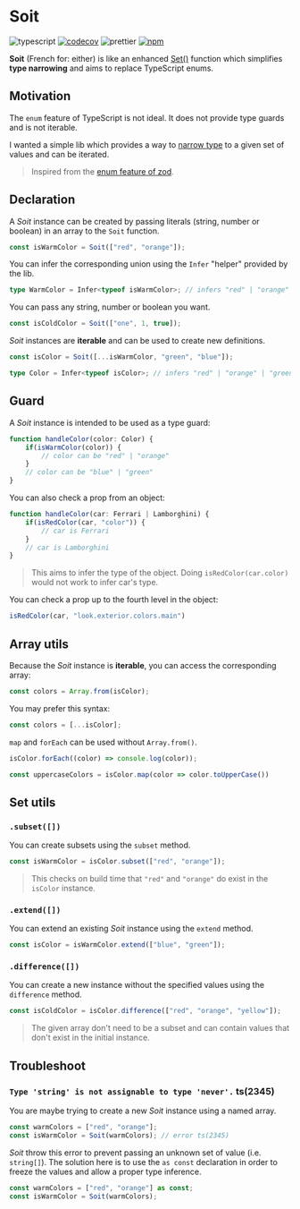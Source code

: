 # Soit

 ![typescript](https://img.shields.io/badge/written%20for-typescript-3178c6?style=flat-square) [![codecov](https://img.shields.io/codecov/c/github/adrgautier/soit?style=flat-square&token=IPTGBDRRJE)](https://codecov.io/gh/adrgautier/soit) ![prettier](https://img.shields.io/badge/code%20style-prettier-ff69b4?style=flat-square) [![npm](https://img.shields.io/npm/v/soit?style=flat-square)](https://www.npmjs.com/package/soit)

**Soit** (French for: either) is like an enhanced [Set()](https://developer.mozilla.org/en-US/docs/Web/JavaScript/Reference/Global_Objects/Set) function which simplifies **type narrowing** and aims to replace TypeScript enums.

## Motivation

The `enum` feature of TypeScript is not ideal. It does not provide type guards and is not iterable. 

I wanted a simple lib which provides a way to [narrow type](https://www.typescriptlang.org/docs/handbook/2/narrowing.html) to a given set of values and can be iterated. 

> Inspired from the [enum feature of zod](https://github.com/colinhacks/zod/tree/v1#zod-enums).

## Declaration

A *Soit* instance can be created by passing literals (string, number or boolean) in an array to the `Soit` function.
```ts
const isWarmColor = Soit(["red", "orange"]);
```

You can infer the corresponding union using the `Infer` "helper" provided by the lib.
```ts
type WarmColor = Infer<typeof isWarmColor>; // infers "red" | "orange"
```

You can pass any string, number or boolean you want.
```ts
const isColdColor = Soit(["one", 1, true]);
```

*Soit* instances are **iterable** and can be used to create new definitions.
```ts
const isColor = Soit([...isWarmColor, "green", "blue"]);

type Color = Infer<typeof isColor>; // infers "red" | "orange" | "green" | "blue"
```

## Guard

A *Soit* instance is intended to be used as a type guard:
```ts
function handleColor(color: Color) {
    if(isWarmColor(color)) {
        // color can be "red" | "orange"
    }
    // color can be "blue" | "green"
}
```

You can also check a prop from an object:
```ts
function handleColor(car: Ferrari | Lamborghini) {
    if(isRedColor(car, "color")) {
        // car is Ferrari
    }
    // car is Lamborghini
}
```
> This aims to infer the type of the object.
> Doing `isRedColor(car.color)` would not work to infer car's type. 

You can check a prop up to the fourth level in the object:
```ts
isRedColor(car, "look.exterior.colors.main")
```

## Array utils

Because the *Soit* instance is **iterable**, you can access the corresponding array:
```ts
const colors = Array.from(isColor);
```

You may prefer this syntax:
```ts
const colors = [...isColor];
```

`map` and `forEach` can be used without `Array.from()`. 
```ts
isColor.forEach((color) => console.log(color));

const uppercaseColors = isColor.map(color => color.toUpperCase())
```

## Set utils

### `.subset([])`

You can create subsets using the `subset` method.
```ts
const isWarmColor = isColor.subset(["red", "orange"]);
```

> This checks on build time that `"red"` and `"orange"` do exist in the `isColor` instance.

### `.extend([])`

You can extend an existing *Soit* instance using the `extend` method.
```ts
const isColor = isWarmColor.extend(["blue", "green"]);
```

### `.difference([])`
You can create a new instance without the specified values using the `difference` method.

```ts
const isColdColor = isColor.difference(["red", "orange", "yellow"]);
```

> The given array don't need to be a subset and can contain values that don't exist in the initial instance.

## Troubleshoot

### `Type 'string' is not assignable to type 'never'.` ts(2345)

You are maybe trying to create a new *Soit* instance using a named array.

```ts
const warmColors = ["red", "orange"];
const isWarmColor = Soit(warmColors); // error ts(2345)
```

*Soit* throw this error to prevent passing an unknown set of value (i.e. `string[]`). The solution here is to use the `as const` declaration in order to freeze the values and allow a proper type inference.

```ts
const warmColors = ["red", "orange"] as const;
const isWarmColor = Soit(warmColors);
```

